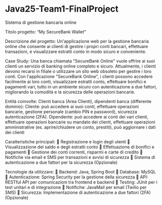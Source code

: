 # Java25-Team1-FinalProject

Sistema di gestione bancaria online

Titolo progetto:
“My SecureBank Wallet”

Descrizione del progetto:
Un'applicazione web per la gestione bancaria online che consente ai clienti di gestire i propri conti
bancari, effettuare transazioni, e visualizzare estratti conto in modo sicuro e conveniente.

Case Study:
Una banca chiamata "SecureBank Online" vuole offrire ai suoi clienti un servizio di banking online
completo e sicuro. Attualmente, i clienti devono recarsi in filiale o utilizzare un sito web obsoleto
per gestire i loro conti. Con l'applicazione "SecureBank Online", i clienti possono accedere
facilmente ai loro conti, visualizzare estratti conto, effettuare bonifici e pagamenti vari, tutto in un
ambiente sicuro con autenticazione a due fattori, migliorando la comodità e la sicurezza delle
operazioni bancarie.

Entità coinvolte:
Clienti banca (Area Clienti), dipendenti banca (differente dominio):
Cliente: può accedere ai suoi conti, effettuare operazioni bancarie, gestione personale (cambio PIN
e password), sicurezza autenticazione (2FA).
Dipendente: può accedere ai conti dei vari clienti, effettuare operazioni bancarie su mandato dei
clienti, effettuare operazioni amministrative (es. aprire/chiudere un conto, prestiti), può aggiornare i
dati dei clienti

Caratteristiche principali:
 Registrazione e login degli utenti
 Visualizzazione del saldo e degli estratti conto
 Effettuazione di bonifici e pagamenti
 Gestione dei conti correnti, risparmi e carte di credito
 Notifiche via email e SMS per transazioni e avvisi di sicurezza
 Sistema di autenticazione a due fattori per la sicurezza (Opzionale)

Tecnologie da utilizzare:
 Backend: Java, Spring Boot
 Database: MySQL
 Autenticazione: Spring Security per la gestione della sicurezza
 API: RESTful API per comunicazioni tra frontend e backend
 Testing: JUnit per i test unitari e di integrazione
 Notifiche: JavaMail per email (Twilio per SMS)
 Sicurezza: Implementazione di autenticazione a due fattori (2FA) (Opzionale)
